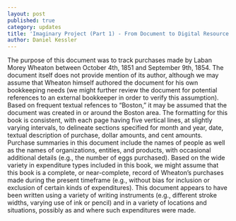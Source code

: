 ```yaml
---
layout: post
published: true
category: updates
title: 'Imaginary Project (Part 1) - From Document to Digital Resource: Daniel Kessler'
author: Daniel Kessler
---
```

The purpose of this document was to track purchases made by Laban Morey Wheaton between October 4th, 1851 and September 9th, 1854. The document itself does not provide mention of its author, although we may assume that Wheaton himself authored the document for his own bookkeeping needs (we might further review the document for potential references to an external bookkeeper in order to verify this assumption). Based on frequent textual refences to “Boston,” it may be assumed that the document was created in or around the Boston area. The formatting for this book is consistent, with each page having five vertical lines, at slightly varying intervals, to delineate sections specified for month and year, date, textual description of purchase, dollar amounts, and cent amounts. Purchase summaries in this document include the names of people as well as the names of organizations, entities, and products, with occasional additional details (e.g., the number of eggs purchased). Based on the wide variety in expenditure types included in this book, we might assume that this book is a complete, or near-complete, record of Wheaton’s purchases made during the present timeframe (e.g., without bias for inclusion or exclusion of certain kinds of expenditures). This document appears to have been written using a variety of writing instruments (e.g., different stroke widths, varying use of ink or pencil) and in a variety of locations and situations, possibly as and where such expenditures were made.